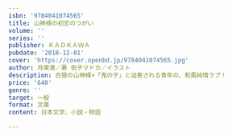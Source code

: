 ```yaml
---
isbn: '9784041074565'
title: 山神様の初恋のつがい
volume: ''
series: ''
publisher: ＫＡＤＫＡＷＡ
pubdate: '2018-12-01'
cover: 'https://cover.openbd.jp/9784041074565.jpg'
author: 月東湊／著 街子マドカ／イラスト
description: 白狼の山神様×「鬼の子」と迫害される青年の、和風純情ラブ！
price: '640'
genre: ''
target: 一般
format: 文庫
content: 日本文学、小説・物語

---
```

